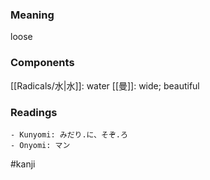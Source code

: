 ### Meaning

loose

### Components

[[Radicals/水|水]]: water [[曼]]: wide; beautiful

### Readings

```
- Kunyomi: みだり.に、そぞ.ろ
- Onyomi: マン
```

#kanji